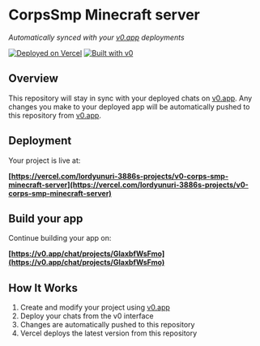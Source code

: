 # CorpsSmp Minecraft server

*Automatically synced with your [v0.app](https://v0.app) deployments*

[![Deployed on Vercel](https://img.shields.io/badge/Deployed%20on-Vercel-black?style=for-the-badge&logo=vercel)](https://vercel.com/lordyunuri-3886s-projects/v0-corps-smp-minecraft-server)
[![Built with v0](https://img.shields.io/badge/Built%20with-v0.app-black?style=for-the-badge)](https://v0.app/chat/projects/GlaxbfWsFmo)

## Overview

This repository will stay in sync with your deployed chats on [v0.app](https://v0.app).
Any changes you make to your deployed app will be automatically pushed to this repository from [v0.app](https://v0.app).

## Deployment

Your project is live at:

**[https://vercel.com/lordyunuri-3886s-projects/v0-corps-smp-minecraft-server](https://vercel.com/lordyunuri-3886s-projects/v0-corps-smp-minecraft-server)**

## Build your app

Continue building your app on:

**[https://v0.app/chat/projects/GlaxbfWsFmo](https://v0.app/chat/projects/GlaxbfWsFmo)**

## How It Works

1. Create and modify your project using [v0.app](https://v0.app)
2. Deploy your chats from the v0 interface
3. Changes are automatically pushed to this repository
4. Vercel deploys the latest version from this repository